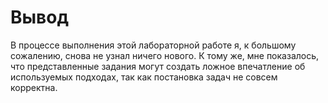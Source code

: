 # Вывод

В процессе выполнения этой лабораторной работе я, к большому сожалению, снова не узнал ничего нового. 
К тому же, мне показалось, что представленные задания могут создать ложное впечатление об используемых подходах, 
так как постановка задач не совсем корректна.